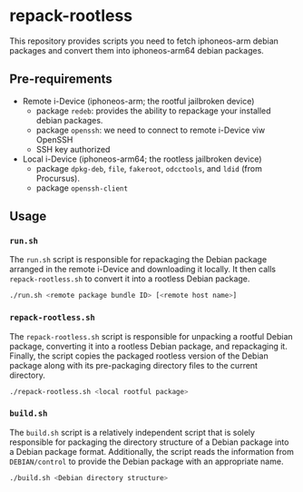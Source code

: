 # repack-rootless
This repository provides scripts you need to fetch iphoneos-arm debian packages and convert them into iphoneos-arm64 debian packages.

## Pre-requirements

* Remote i-Device (iphoneos-arm; the rootful jailbroken device)
  * package `redeb`: provides the ability to repackage your installed debian packages.
  * package `openssh`: we need to connect to remote i-Device viw OpenSSH
  * SSH key authorized
* Local i-Device (iphoneos-arm64; the rootless jailbroken device)
  * package `dpkg-deb`, `file`, `fakeroot`, `odcctools`, and `ldid` (from Procursus).
  * package `openssh-client`

## Usage

### `run.sh`

The `run.sh` script is responsible for repackaging the Debian package arranged in the remote i-Device and downloading it locally. It then calls `repack-rootless.sh` to convert it into a rootless Debian package.

```bash
./run.sh <remote package bundle ID> [<remote host name>]
```

### `repack-rootless.sh`

The `repack-rootless.sh` script is responsible for unpacking a rootful Debian package, converting it into a rootless Debian package, and repackaging it. Finally, the script copies the packaged rootless version of the Debian package along with its pre-packaging directory files to the current directory.

```bash
./repack-rootless.sh <local rootful package>
```

### `build.sh`

The `build.sh` script is a relatively independent script that is solely responsible for packaging the directory structure of a Debian package into a Debian package format. Additionally, the script reads the information from `DEBIAN/control` to provide the Debian package with an appropriate name.

```bash
./build.sh <Debian directory structure>
```

